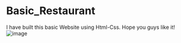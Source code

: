 # Basic_Restaurant
I have built this basic Website using Html-Css. 
Hope you guys like it!
![image](https://github.com/user-attachments/assets/744e435e-efe7-4dae-be51-eb98fede26cf)
